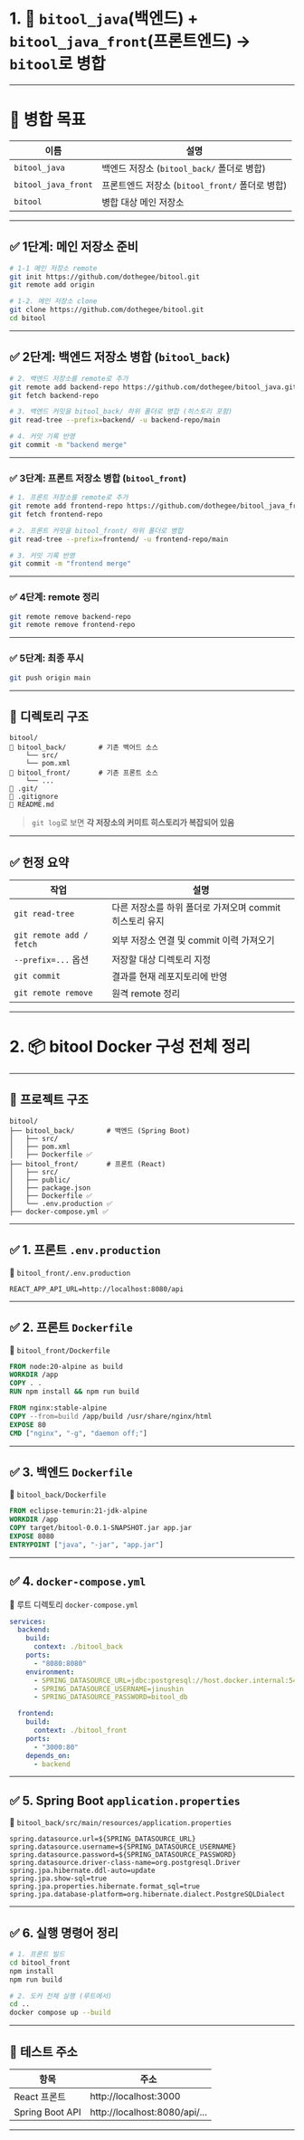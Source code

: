 # 1. 🧩 `bitool_java`(백엔드) + `bitool_java_front`(프론트엔드) → `bitool`로 병합

---

# 🎯 병합 목표

| 이름                  | 설명                                 |
| ------------------- | ---------------------------------- |
| `bitool_java`       | 백엔드 저장소 (`bitool_back/` 폴더로 병합)    |
| `bitool_java_front` | 프론트엔드 저장소 (`bitool_front/` 폴더로 병합) |
| `bitool`            | 병합 대상 메인 저장소             |

---
## ✅ 1단계: 메인 저장소 준비
```bash
# 1-1 메인 저장소 remote
git init https://github.com/dothegee/bitool.git
git remote add origin 

```


```bash
# 1-2. 메인 저장소 clone
git clone https://github.com/dothegee/bitool.git
cd bitool
```

---

## ✅ 2단계: 백엔드 저장소 병합 (`bitool_back`)

```bash
# 2. 백엔드 저장소를 remote로 추가
git remote add backend-repo https://github.com/dothegee/bitool_java.git
git fetch backend-repo

# 3. 백엔드 커밋을 bitool_back/ 하위 폴더로 병합 (히스토리 포함)
git read-tree --prefix=backend/ -u backend-repo/main

# 4. 커밋 기록 반영
git commit -m "backend merge"
```

---

### ✅ 3단계: 프론트 저장소 병합 (`bitool_front`)

```bash
# 1. 프론트 저장소를 remote로 추가
git remote add frontend-repo https://github.com/dothegee/bitool_java_front.git
git fetch frontend-repo

# 2. 프론트 커밋을 bitool_front/ 하위 폴더로 병합
git read-tree --prefix=frontend/ -u frontend-repo/main

# 3. 커밋 기록 반영
git commit -m "frontend merge"
```

---

### ✅ 4단계: remote 정리

```bash
git remote remove backend-repo
git remote remove frontend-repo
```

---

### ✅ 5단계: 최종 푸시

```bash
git push origin main
```

---

## 📁 디렉토리 구조

```
bitool/
🔹 bitool_back/        # 기존 백어드 소스
    └── src/
    └── pom.xml
🔹 bitool_front/       # 기존 프론트 소스
    └── ...
🔹 .git/
🔹 .gitignore
🔹 README.md
```

> `git log`로 보면 **각 저장소의 커미트 히스토리가 복잡되어 있음**

---

## ✅ 헌정 요약

| 작업                       | 설명                              |
| ------------------------ | ------------------------------- |
| `git read-tree`          | 다른 저장소를 하위 폴더로 가져오며 commit 히스토리 유지 |
| `git remote add / fetch` | 외부 저장소 연결 및 commit 이력 가져오기         |
| `--prefix=...` 옵션        | 저장할 대상 디렉토리 지정                 |
| `git commit`             | 결과를 현재 레포지토리에 반영             |
| `git remote remove`      | 원격 remote 정리       |

---

# 2. 📦 bitool Docker 구성 전체 정리

---

## 📁 프로젝트 구조

```
bitool/
├── bitool_back/        # 백엔드 (Spring Boot)
│   ├── src/
│   ├── pom.xml
│   ├── Dockerfile ✅
├── bitool_front/       # 프론트 (React)
│   ├── src/
│   ├── public/
│   ├── package.json
│   ├── Dockerfile ✅
│   └── .env.production ✅
├── docker-compose.yml ✅
```

---

## ✅ 1. 프론트 `.env.production`

📄 `bitool_front/.env.production`

```env
REACT_APP_API_URL=http://localhost:8080/api
```

---

## ✅ 2. 프론트 `Dockerfile`

📄 `bitool_front/Dockerfile`

```Dockerfile
FROM node:20-alpine as build
WORKDIR /app
COPY . .
RUN npm install && npm run build

FROM nginx:stable-alpine
COPY --from=build /app/build /usr/share/nginx/html
EXPOSE 80
CMD ["nginx", "-g", "daemon off;"]
```

---

## ✅ 3. 백엔드 `Dockerfile`

📄 `bitool_back/Dockerfile`

```Dockerfile
FROM eclipse-temurin:21-jdk-alpine
WORKDIR /app
COPY target/bitool-0.0.1-SNAPSHOT.jar app.jar
EXPOSE 8080
ENTRYPOINT ["java", "-jar", "app.jar"]
```

---

## ✅ 4. `docker-compose.yml`

📄 루트 디렉토리 `docker-compose.yml`

```yaml
services:
  backend:
    build:
      context: ./bitool_back
    ports:
      - "8080:8080"
    environment:
      - SPRING_DATASOURCE_URL=jdbc:postgresql://host.docker.internal:5432/bitool
      - SPRING_DATASOURCE_USERNAME=jinushin
      - SPRING_DATASOURCE_PASSWORD=bitool_db

  frontend:
    build:
      context: ./bitool_front
    ports:
      - "3000:80"
    depends_on:
      - backend
```

---

## ✅ 5. Spring Boot `application.properties`

📄 `bitool_back/src/main/resources/application.properties`

```properties
spring.datasource.url=${SPRING_DATASOURCE_URL}
spring.datasource.username=${SPRING_DATASOURCE_USERNAME}
spring.datasource.password=${SPRING_DATASOURCE_PASSWORD}
spring.datasource.driver-class-name=org.postgresql.Driver
spring.jpa.hibernate.ddl-auto=update
spring.jpa.show-sql=true
spring.jpa.properties.hibernate.format_sql=true
spring.jpa.database-platform=org.hibernate.dialect.PostgreSQLDialect
```

---

## ✅ 6. 실행 명령어 정리

```bash
# 1. 프론트 빌드
cd bitool_front
npm install
npm run build

# 2. 도커 전체 실행 (루트에서)
cd ..
docker compose up --build
```

---

## 🧪 테스트 주소

| 항목 | 주소 |
|------|------|
| React 프론트 | http://localhost:3000 |
| Spring Boot API | http://localhost:8080/api/... |

---